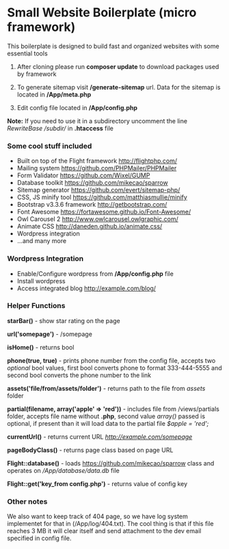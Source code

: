 # Small Website Boilerplate (micro framework)

This boilerplate is designed to build fast and organized websites with some essential tools

1) After cloning please run **composer update** to download packages used by framework

2) To generate sitemap visit **/generate-sitemap** url. Data for the sitemap is located in **/App/meta.php**

3) Edit config file located in **/App/config.php**

**Note:** If you need to use it in a subdirectory uncomment the line *RewriteBase /subdir/* in **.htaccess** file

### Some cool stuff included

  - Built on top of the Flight framework http://flightphp.com/
  - Mailing system https://github.com/PHPMailer/PHPMailer
  - Form Validator https://github.com/Wixel/GUMP
  - Database toolkit https://github.com/mikecao/sparrow
  - Sitemap generator https://github.com/evert/sitemap-php/
  - CSS, JS minify tool https://github.com/matthiasmullie/minify
  - Bootstrap v3.3.6 framework http://getbootstrap.com/
  - Font Awesome https://fortawesome.github.io/Font-Awesome/
  - Owl Carousel 2 http://www.owlcarousel.owlgraphic.com/
  - Animate CSS http://daneden.github.io/animate.css/
  - Wordpress integration
  - ...and many more

### Wordpress Integration
  
  - Enable/Configure wordpress from **/App/config.php** file
  - Install wordpress
  - Access integrated blog http://example.com/blog/

### Helper Functions

**starBar()**  - show star rating on the page

**url('somepage')** - /somepage

**isHome()** - returns bool

**phone(true, true)** - prints phone number from the config file, accepts two *optional* bool values, first bool converts phone to format 333-444-5555 and second bool converts the phone number to the link

**assets('file/from/assets/folder')** - returns path to the file from *assets* folder

**partial(filename, array('apple' => 'red'))** - includes file from /views/partials folder, accepts file name without **.php**, second value *array()* passed is optional, if present than it will load data to the partial file *$apple = 'red';*

**currentUrl()** - returns current URL *http://example.com/somepage*

**pageBodyClass()** - returns page class based on page URL

**Flight::database()** - loads https://github.com/mikecao/sparrow class and operates on */App/database/data.db* file

**Flight::get('key_from config.php')** - returns value of config key

### Other notes

We also want to keep track of 404 page, so we have log system implementet for that in (/App/log/404.txt). The cool thing is that if this file reaches 3 MB it will clear itself and send attachment to the dev email specified in config file.